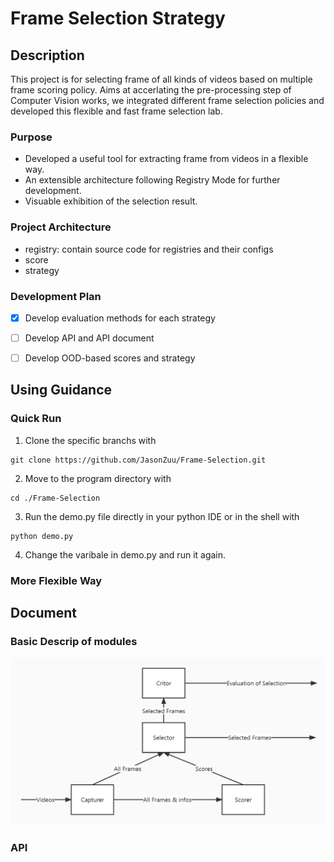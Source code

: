 # Frame Selection Strategy

## Description
This project is for selecting frame of all kinds of videos based on multiple frame scoring policy. Aims at accerlating the pre-processing step of Computer Vision works, we integrated different frame selection policies and developed this flexible and fast frame selection lab.

### Purpose
+ Developed a useful tool for extracting frame from videos in a flexible way.
+ An extensible architecture following Registry Mode for further development.
+ Visuable exhibition of the selection result.

### Project Architecture
+ registry: contain source code for registries and their configs
+ score
+ strategy

### Development Plan
- [x] Develop evaluation methods for each strategy
- [ ] Develop API and API document
- [ ] Develop OOD-based scores and strategy


## Using Guidance
### Quick Run

1.  Clone the specific branchs with
```
git clone https://github.com/JasonZuu/Frame-Selection.git
```
2.  Move to the program directory with
```
cd ./Frame-Selection
```
3. Run the demo.py file directly in your python IDE or in the shell with
```
python demo.py
```
4. Change the varibale in demo.py and run it again.

### More Flexible Way


## Document

### Basic Descrip of modules
![Relationship between different modules](img/fs_modules.jpg)


### API





